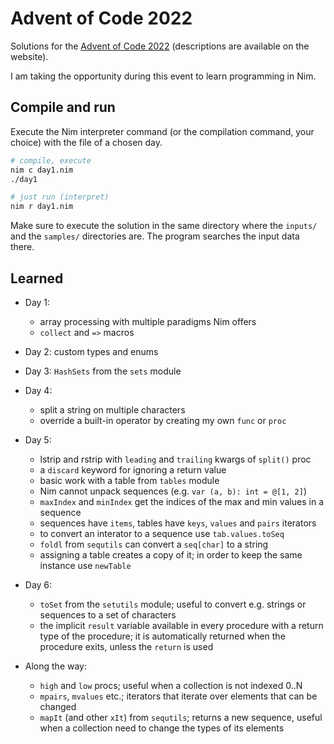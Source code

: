 # Advent of Code 2022

Solutions for the [Advent of Code 2022](https://adventofcode.com/2022)
(descriptions are available on the website).

I am taking the opportunity during this event to learn programming in Nim.


## Compile and run

Execute the Nim interpreter command (or the compilation command, your choice)
with the file of a chosen day.

```bash
# compile, execute
nim c day1.nim
./day1

# just run (interpret)
nim r day1.nim
```

Make sure to execute the solution in the same directory where the `inputs/`
and the `samples/` directories are. The program searches the input data there.


## Learned

- Day 1:
  - array processing with multiple paradigms Nim offers
  - `collect` and `=>` macros
- Day 2: custom types and enums
- Day 3: `HashSets` from the `sets` module
- Day 4:
  - split a string on multiple characters
  - override a built-in operator by creating my own `func` or `proc`
- Day 5:
  - lstrip and rstrip with `leading` and `trailing` kwargs of `split()` proc
  - a `discard` keyword for ignoring a return value
  - basic work with a table from `tables` module
  - Nim cannot unpack sequences (e.g. `var (a, b): int = @[1, 2]`)
  - `maxIndex` and `minIndex` get the indices of the max and min values in a sequence
  - sequences have `items`, tables have `keys`, `values` and `pairs` iterators
  - to convert an interator to a sequence use `tab.values.toSeq`
  - `foldl` from `sequtils` can convert a `seq[char]` to a string
  - assigning a table creates a copy of it; in order to keep the same instance
    use `newTable`
- Day 6:
  - `toSet` from the `setutils` module; useful to convert e.g. strings or 
    sequences to a set of characters
  - the implicit `result` variable available in every procedure with a return
    type of the procedure; it is automatically returned when the procedure exits,
    unless the `return` is used


- Along the way:
  - `high` and `low` procs; useful when a collection is not indexed 0..N
  - `mpairs`, `mvalues` etc.; iterators that iterate over elements that
    can be changed
  - `mapIt` (and other `xIt`) from `sequtils`; returns a new sequence, useful
    when a collection need to change the types of its elements
   